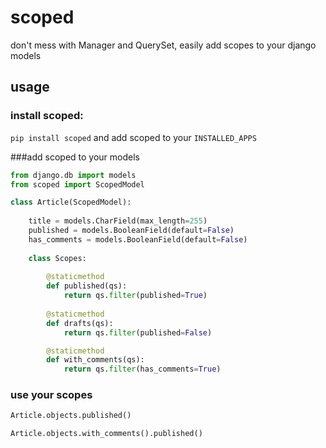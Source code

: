 # scoped
don't mess with Manager and QuerySet, easily add scopes to your django models

## usage

### install scoped:
`pip install scoped` and add scoped to your `INSTALLED_APPS`

###add scoped to your models

```python
from django.db import models
from scoped import ScopedModel

class Article(ScopedModel):
    
    title = models.CharField(max_length=255)
    published = models.BooleanField(default=False)
    has_comments = models.BooleanField(default=False)
    
    class Scopes:
    
        @staticmethod
        def published(qs):
            return qs.filter(published=True)
        
        @staticmethod
        def drafts(qs):
            return qs.filter(published=False)

        @staticmethod
        def with_comments(qs):
            return qs.filter(has_comments=True)
```

### use your scopes

```python
Article.objects.published()

Article.objects.with_comments().published()
```
